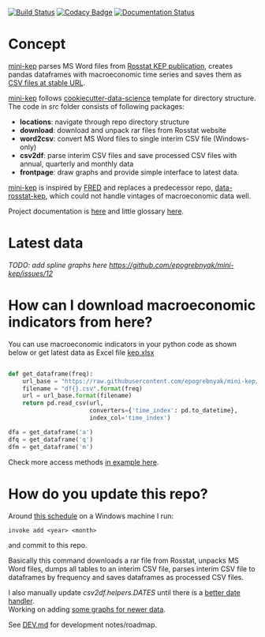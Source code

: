 [![Build Status](https://travis-ci.org/epogrebnyak/mini-kep.svg?branch=master)](https://travis-ci.org/epogrebnyak/mini-kep) 
[![Codacy Badge](https://api.codacy.com/project/badge/Grade/8a467743314641b4a22b66b327834367)](https://www.codacy.com/app/epogrebnyak/mini-kep?utm_source=github.com&amp;utm_medium=referral&amp;utm_content=epogrebnyak/mini-kep&amp;utm_campaign=Badge_Grade)
[![Documentation Status](https://readthedocs.org/projects/mini-kep-parcer-for-rosstat-kep-publication/badge/?version=latest)](http://mini-kep-parcer-for-rosstat-kep-publication.readthedocs.io/en/latest/?badge=latest)

           
# Concept

[mini-kep] parses MS Word files from [Rosstat KEP publication][Rosstat], creates pandas dataframes with 
macroeconomic time series and saves them as [CSV files at stable URL][backend]. 

  [mini-kep]: https://github.com/epogrebnyak/mini-kep
  [Rosstat]: http://www.gks.ru/wps/wcm/connect/rosstat_main/rosstat/ru/statistics/publications/catalog/doc_1140080765391
  [backend]: https://github.com/epogrebnyak/mini-kep/tree/master/data/processed/latest

[mini-kep] follows [cookiecutter-data-science](https://github.com/drivendata/cookiecutter-data-science) template for 
directory structure. The code in *src* folder consists of following packages:
   - **locations**: navigate through repo directory structure 
   - **download**: download and unpack rar files from Rosstat website
   - **word2csv**: convert MS Word files to single interim CSV file (Windows-only)
   - **csv2df**: parse interim CSV files and save processed CSV files with annual, quarterly and monthly data
   - **frontpage**: draw graphs and provide simple interface to latest data. 
   
[mini-kep] is inspired by [FRED](https://fred.stlouisfed.org/) and replaces a predecessor repo,
[data-rosstat-kep](https://github.com/epogrebnyak/data-rosstat-kep), which could not handle vintages of
macroeconomic data well. 

Project documentation is [here](http://mini-kep-parcer-for-rosstat-kep-publication.readthedocs.io/en/latest/?badge=latest)
and little glossary [here](https://github.com/epogrebnyak/mini-kep/blob/master/doc/rst/glossary.rst).
   

# Latest data

*TODO: add spline graphs here <https://github.com/epogrebnyak/mini-kep/issues/12>*


# How can I download macroeconomic indicators from here?

You can use macroeconomic indicators in your python code as shown below or 
get latest data as Excel file [kep.xlsx](https://github.com/epogrebnyak/mini-kep/issues/70)

```python

def get_dataframe(freq):
    url_base = "https://raw.githubusercontent.com/epogrebnyak/mini-kep/master/data/processed/latest/{}"
    filename = "df{}.csv".format(freq)
    url = url_base.format(filename)
    return pd.read_csv(url, 
                       converters={'time_index': pd.to_datetime},
                       index_col='time_index')

dfa = get_dataframe('a')
dfq = get_dataframe('q')
dfm = get_dataframe('m')
```

Check more access methods [in example here](https://github.com/epogrebnyak/mini-kep/blob/dev/src/example_access_data.py).


# How do you update this repo?

Around [this schedule](http://www.gks.ru/gis/images/graf-oper2017.htm) on a Windows machine I run:   

```
invoke add <year> <month>
```

and commit to this repo.

Basically this command downloads a rar file from Rosstat, unpacks MS Word files, dumps all tables 
to an interim CSV file, parses interim CSV file to dataframes by frequency and saves dataframes as processed CSV files.

I also manually update *csv2df.helpers.DATES* until there is a [better date handler](https://github.com/epogrebnyak/mini-kep/issues/82).    
 Working on adding [some graphs for newer data](https://github.com/epogrebnyak/mini-kep/issues/78).
 
 See [DEV.md](https://github.com/epogrebnyak/mini-kep/blob/master/DEV.md) for development notes/roadmap. 



